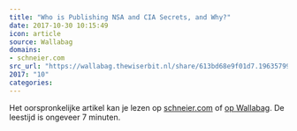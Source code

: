 ```yaml
---
title: "Who is Publishing NSA and CIA Secrets, and Why?"
date: 2017-10-30 10:15:49
icon: article
source: Wallabag
domains:
- schneier.com
src_url: "https://wallabag.thewiserbit.nl/share/613bd68e9f01d7.19635799"
2017: "10"
categories:
---
```

Het oorspronkelijke artikel kan je lezen op [schneier.com](https://www.schneier.com/blog/archives/2017/05/who_is_publishi.html) of [op Wallabag](https://wallabag.thewiserbit.nl/share/613bd68e9f01d7.19635799). De leestijd is ongeveer 7 minuten.